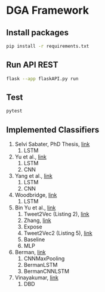 # DGA Framework

## Install packages

```bash
pip install -r requirements.txt
```

## Run API REST

```bash
flask --app flaskAPI.py run
```

## Test

```bash
pytest
```

## Implemented Classifiers

1. Selvi Sabater, PhD Thesis, [link](https://roderic.uv.es/handle/10550/81360)
    1. LSTM
2. Yu et al., [link](https://ieeexplore.ieee.org/abstract/document/8215728)
    1. LSTM
    2. CNN
3. Yang et al., [link](https://link.springer.com/chapter/10.1007/978-3-030-00009-7_43)
    1. LSTM
    2. CNN
4. Woodbridge, [link](https://arxiv.org/abs/1611.00791)
    1. LSTM
5. Bin Yu et al., [link](https://ieeexplore.ieee.org/abstract/document/8489147)
    1. Tweet2Vec (Listing 2), [link](https://arxiv.org/pdf/1605.03481.pdf)
    2. Zhang, [link](https://arxiv.org/pdf/1509.01626.pdf)
    3. Expose
    4. Tweet2Vec2 (Listing 5), [link](https://dl.acm.org/doi/abs/10.1145/2911451.2914762)
    5. Baseline
    6. MLP
6. Berman, [link](https://www.mdpi.com/2078-2489/10/5/157)
    1. CNNMaxPooling
    2. BermanLSTM
    3. BermanCNNLSTM
7. Vinayakumar, [link](https://link.springer.com/chapter/10.1007/978-3-030-13057-2_6)
    1. DBD
